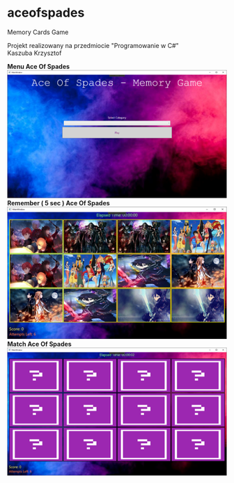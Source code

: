 # aceofspades
Memory Cards Game </br>

Projekt realizowany na przedmiocie "Programowanie w C#" </br>
Kaszuba Krzysztof </br>



<b> Menu Ace Of Spades </b> </br>
![](Pictures_ACE/Menu.png)
<b> Remember ( 5 sec ) Ace Of Spades </b> </br>
![](Pictures_ACE/Remember.png)
<b> Match Ace Of Spades </b> </br>
![](Pictures_ACE/Guess.png)
